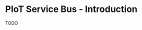<meta name="daria:article_id" content="piot_service_bus_part_1">
<meta name="daria:title" content="PIot Service Bus - Part 1">
<meta name="daria:title_slug" content="part_1">
<meta name="daria:order" content="0">
<meta name="daria:created_on" content="2024-07-07">
<meta name="daria:tags" content="raspberry pi,rust,iot">
<meta name="daria:image_id" content="christopher-burns-8KfCR12oeUM-unsplash">

# PIoT Service Bus - Introduction

TODO